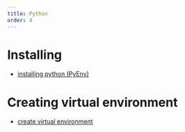 ```yaml
---
title: Python
order: 4
---
```


# Installing
 
* [installing python (PyEnv)](/bashing/posts/install-python-ubunu)

# Creating virtual environment

* [create virtual environment](/bashing/posts/create-pyenv-virtual-environment)